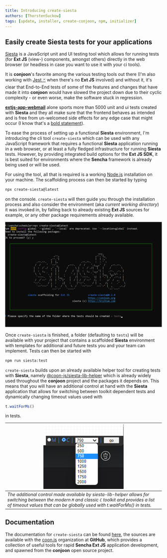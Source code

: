 ```yaml
---
title: Introducing create-siesta
authors: [ThorstenSuckow]
tags: [update, installer, create-conjoon, npm, initializer]
---
```


## Easily create Siesta tests for your applications

[Siesta](https://www.bryntum.com/products/siesta/) is a JavaScript unit and UI testing tool which allows for running tests (for **Ext JS** (view-) components, amongst others) directly in the web browser (or  headless in case you want to use it with your ci tools).

It is **conjoon**'s favorite among the various testing tools out there (I'm also working with [Jest 🃏](https://jestjs.io/) when there's no **Ext JS** involved) and without it, it's clear that End-to-End tests of some of the features and changes that have made it into **conjoon** would have slowed the project down due to their cyclic complexity - or even worse, make the software stuck in regression. 

[**extjs-app-webmail**](/docs/api/packages/@conjoon/extjs-app-webmail) alone sports more than 5000 unit and ui tests created with **Siesta** and they all make sure that the frontend behaves as intended and is free from un-welcomed side effects for any edge case that might occur (I know that's a [bold statement](https://dilbert.com/strip/2017-10-02?creator=Dilbert_Daily)).

To ease the process of setting up a functional **Siesta** environment, I'm introducing the cli tool `create-siesta` which can be used with any JavaScript framework that requires a functional **Siesta** application running in a web browser, or at least a fully fledged infrastructure for running **Siesta** tests. However, by providing integrated build options for the **Ext JS SDK**, it is best suited for environments where the **Sencha** framework is already being used or will be used.

For using the tool, all that is required is a working [Node.js](https://node.js) installation on your machine. The scaffolding process can then be started by typing

```bash
npx create-siesta@latest
```

on the console. `create-siesta` will then guide you through the installation process and also consider the environment (aka _current working directory_) it was invoked in, by falling back to already existing **Ext JS** sources for example, or any other package requirements already available.

![](./img/create-siesta-cli.gif)


Once `create-siesta` is finished, a folder (defaulting to `tests`) will be available with your project that contains a scaffolded **Siesta** environment with templates for additional and future tests you and your team can implement. Tests can then be started with

```bash
npm run siesta:test
```

`create-siesta` builds upon an already available helper tool for creating tests with **Siesta**, namely [@coon-js/siesta-lib-helper](https://github.com/coon-js/siesta-lib-helper) which is already widely used throughout the **conjoon** project and the packages it depends on. This means that you will have an additional control at hand with the **Siesta** application that allows for switching between toolkit dependent tests and dynamically changing timeout values used with 

```javascript
t.waitForMs()
```

in tests.

| ![](./img/siesta-lib-helper-ctrl.png)                                                                                                                                                                                         |
|-------------------------------------------------------------------------------------------------------------------------------------------------------------------------------------------------------------------------------|
| _The additional control made available by siesta-lib-helper allows for switching between the modern `M` and classic `C` toolkit and provides a list of timeout values that can be globally used with t.waitForMs() in tests._ |

## Documentation
The documentation for `create-siesta` can be found [here](/docs/api/misc/@coon-js/create-siesta), the sources are available with the [coon.js](https://github.com/coon-js) organization at **GitHub**, which provides a collection of useful tools for rapid **Sencha Ext JS** application development, and spawned from the **conjoon** open source project. 
